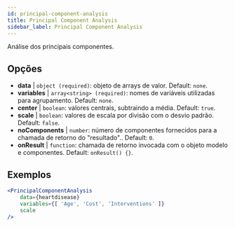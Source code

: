 ```yaml
---
id: principal-component-analysis
title: Principal Component Analysis
sidebar_label: Principal Component Analysis
---
```


Análise dos principais componentes.

## Opções

* __data__ | `object (required)`: objeto de arrays de valor. Default: `none`.
* __variables__ | `array<string> (required)`: nomes de variáveis utilizadas para agrupamento. Default: `none`.
* __center__ | `boolean`: valores centrais, subtraindo a média. Default: `true`.
* __scale__ | `boolean`: valores de escala por divisão com o desvio padrão. Default: `false`.
* __noComponents__ | `number`: número de componentes fornecidos para a chamada de retorno do "resultado".. Default: `0`.
* __onResult__ | `function`: chamada de retorno invocada com o objeto modelo e componentes. Default: `onResult() {}`.


## Exemplos

```jsx live
<PrincipalComponentAnalysis 
    data={heartdisease} 
    variables={[ 'Age', 'Cost', 'Interventions' ]}
    scale
/>
```

